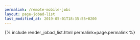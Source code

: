 ```yaml
---
permalink: /remote-mobile-jobs
layout: page-jobad-list
last_modified_at: 2019-05-01T18:35:55+0200
---
```

{% include render_jobad_list.html permalink=page.permalink %}
